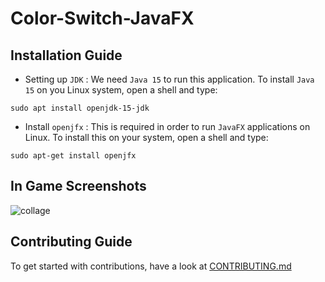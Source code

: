 # Color-Switch-JavaFX

## Installation Guide

- Setting up `JDK` : We need `Java 15` to run this application. To install `Java 15` on you Linux system, open a shell and type:
```shell
sudo apt install openjdk-15-jdk
```

- Install `openjfx` : This is required in order to run `JavaFX` applications on Linux. To install this on your system, open a shell and type:
```shell
sudo apt-get install openjfx
```


## In Game Screenshots

![collage](https://user-images.githubusercontent.com/55682057/104103503-78e2d300-52c8-11eb-857c-03a85bc40a3e.jpg)

## Contributing Guide

To get started with contributions, have a look at [CONTRIBUTING.md](https://github.com/hadron43/Color-Switch-Game/blob/main/CONTRIBUTING.md)
